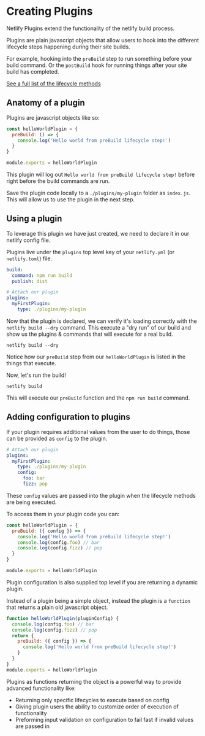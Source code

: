 # Creating Plugins

Netlify Plugins extend the functionality of the netlify build process.

Plugins are plain javascript objects that allow users to hook into the different lifecycle steps happening during their site builds.

For example, hooking into the `preBuild` step to run something before your build command. Or the `postBuild` hook for running things after your site build has completed.

[See a full list of the lifecycle methods](https://www.youtube.com/watch?v=oHg5SJYRHA0)

## Anatomy of a plugin

Plugins are javascript objects like so:

```js
const helloWorldPlugin = {
  preBuild: () => {
    console.log('Hello world from preBuild lifecycle step!')
  }
}

module.exports = helloWorldPlugin
```

This plugin will log out `Hello world from preBuild lifecycle step!` before right before the build commands are run.

Save the plugin code locally to a `./plugins/my-plugin` folder as `index.js`. This will allow us to use the plugin in the next step.

## Using a plugin

To leverage this plugin we have just created, we need to declare it in our netlify config file.

Plugins live under the `plugins` top level key of your `netlify.yml` (or `netlify.toml`) file.

```yml
build:
  command: npm run build
  publish: dist

# Attach our plugin
plugins:
  myFirstPlugin:
    type: ./plugins/my-plugin
```

Now that the plugin is declared, we can verify it's loading correctly with the `netlify build --dry` command. This execute a "dry run" of our build and show us the plugins & commands that will execute for a real build.

```
netlify build --dry
```

Notice how our `preBuild` step from our `helloWorldPlugin` is listed in the things that execute.

Now, let's run the build!

```
netlify build
```

This will execute our `preBuild` function and the `npm run build` command.

## Adding configuration to plugins

If your plugin requires additional values from the user to do things, those can be provided as `config` to the plugin.

```yml
# Attach our plugin
plugins:
  myFirstPlugin:
    type: ./plugins/my-plugin
    config:
      foo: bar
      fizz: pop
```

These `config` values are passed into the plugin when the lifecycle methods are being executed.

To access them in your plugin code you can:

```js
const helloWorldPlugin = {
  preBuild: ({ config }) => {
    console.log('Hello world from preBuild lifecycle step!')
    console.log(config.foo) // bar
    console.log(config.fizz) // pop
  }
}

module.exports = helloWorldPlugin
```

Plugin configuration is also supplied top level if you are returning a dynamic plugin.

Instead of a plugin being a simple object, instead the plugin is a `function` that returns a plain old javascript object.

```js
function helloWorldPlugin(pluginConfig) {
  console.log(config.foo) // bar
  console.log(config.fizz) // pop
  return {
    preBuild: ({ config }) => {
      console.log('Hello world from preBuild lifecycle step!')
    }
  }
}
module.exports = helloWorldPlugin
```

Plugins as functions returning the object is a powerful way to provide advanced functionality like:

- Returning only specific lifecycles to execute based on config
- Giving plugin users the ability to customize order of execution of functionality
- Preforming input validation on configuration to fail fast if invalid values are passed in
